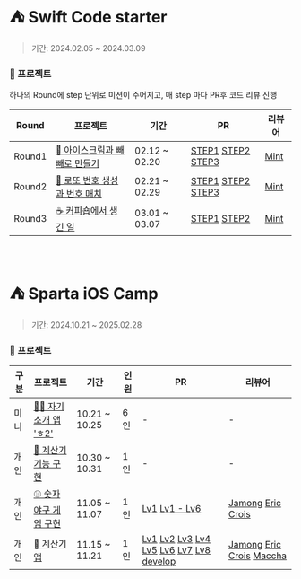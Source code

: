 # ⛺️ Swift Code starter
>기간:  2024.02.05 ~ 2024.03.09

### 📁 프로젝트
하나의 Round에 step 단위로 미션이 주어지고, 매 step 마다 PR후 코드 리뷰 진행

|Round|프로젝트|기간|PR|리뷰어|
|------|------|--|---|----|
|Round1|[🍨 아이스크림과 빼빼로 만들기](https://github.com/chaehyunp/swift-starter-Round1/tree/ss_14_smolder)|02.12 ~ 02.20|[STEP1](https://github.com/yagom-academy/swift-starter-Round1/pull/883)  [STEP2](https://github.com/yagom-academy/swift-starter-Round1/pull/893)  [STEP3](https://github.com/yagom-academy/swift-starter-Round1/pull/896)| [Mint](https://github.com/mint3382)|
|Round2|[🔢 로또 번호 생성과 번호 매치](https://github.com/chaehyunp/swift-starter-Round2/tree/ss_14_smolder)|02.21 ~ 02.29|[STEP1](https://github.com/yagom-academy/swift-starter-Round2/pull/713) [STEP2](https://github.com/yagom-academy/swift-starter-Round2/pull/714) [STEP3](https://github.com/yagom-academy/swift-starter-Round2/pull/718) | [Mint](https://github.com/mint3382)|
|Round3|[☕️ 커피숍에서 생긴 일](https://github.com/chaehyunp/swift-starter-Round3/tree/ss_14_smolder)|03.01 ~ 03.07|[STEP1](https://github.com/yagom-academy/swift-starter-Round3/pull/314) [STEP2](https://github.com/yagom-academy/swift-starter-Round3/pull/317) | [Mint](https://github.com/mint3382)|

</br>

# ⛺️ Sparta iOS Camp
>기간:  2024.10.21 ~ 2025.02.28

### 📁 프로젝트

|구분|프로젝트|기간|인원|PR|리뷰어|
|------|------|--|--|--|----|
|미니|[🙋🏻 자기소개 앱 'ㅎ2'](https://github.com/CuissonEVEN/EvenH2.git)|10.21 ~ 10.25|6인| - | - |
|개인|[🧮 계산기 기능 구현](https://github.com/chaehyunp/Week1-Calculator)|10.30 ~ 10.31|1인| - | - |
|개인|[⚾️ 숫자 야구 게임 구현](https://github.com/chaehyunp/Week2-BaseballGame)|11.05 ~ 11.07|1인|[Lv1](https://github.com/SpartaCoding-iOS5/Week2-BaseballGame/pull/7) [Lv1 - Lv6](https://github.com/SpartaCoding-iOS5/Week2-BaseballGame/pull/21)|[Jamong](https://github.com/Jamong-mini) [Eric](https://github.com/ericKwon95) [Crois](https://github.com/Crois0509)|
|개인|[🧾 계산기 앱](https://github.com/chaehyunp/Week3-Calculator)|11.15 ~ 11.21|1인|[Lv1](https://github.com/SpartaCoding-iOS5/Week3-Calculator/pull/8) [Lv2](https://github.com/SpartaCoding-iOS5/Week3-Calculator/pull/10) [Lv3](https://github.com/SpartaCoding-iOS5/Week3-Calculator/pull/26) [Lv4](https://github.com/SpartaCoding-iOS5/Week3-Calculator/pull/27) [Lv5](https://github.com/SpartaCoding-iOS5/Week3-Calculator/pull/36) [Lv6](https://github.com/SpartaCoding-iOS5/Week3-Calculator/pull/37) [Lv7](https://github.com/SpartaCoding-iOS5/Week3-Calculator/pull/38) [Lv8](https://github.com/SpartaCoding-iOS5/Week3-Calculator/pull/50) [develop](https://github.com/SpartaCoding-iOS5/Week3-Calculator/pull/55)|[Jamong](https://github.com/Jamong-mini) [Eric](https://github.com/ericKwon95) [Crois](https://github.com/Crois0509) [Maccha](https://github.com/DoyleHWorks)|
